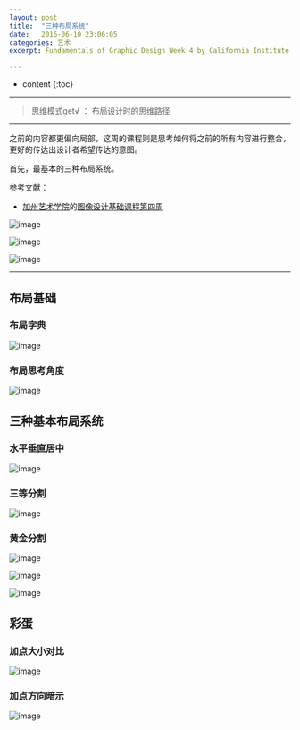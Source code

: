 ```yaml
---
layout: post
title:  "三种布局系统"
date:   2016-06-10 23:06:05
categories: 艺术
excerpt: Fundamentals of Graphic Design Week 4 by California Institute of the Arts

---
```


* content
{:toc}

---

> 思维模式get√ ： 布局设计时的思维路径

---

之前的内容都更偏向局部，这周的课程则是思考如何将之前的所有内容进行整合，更好的传达出设计者希望传达的意图。

首先，最基本的三种布局系统。

参考文献：

* [加州艺术学院](https://art.calarts.edu/)的[图像设计基础课程第四周](https://www.coursera.org/learn/fundamentals-of-graphic-design/)

![image](http://o7y3ots7t.bkt.clouddn.com/2016/06/10/Screen%20Shot%202016-06-11%20at%2011.39.32%20PM.png)

![image](http://o7y3ots7t.bkt.clouddn.com/2016/06/10/Screen%20Shot%202016-06-11%20at%2011.39.44%20PM.png)

![image](http://o7y3ots7t.bkt.clouddn.com/2016/06/10/Screen%20Shot%202016-06-11%20at%2011.39.58%20PM.png)


---

## 布局基础

### 布局字典

![image](http://o7y3ots7t.bkt.clouddn.com/2016/06/10/Screen%20Shot%202016-06-11%20at%201.29.44%20PM.png)

### 布局思考角度

![image](http://o7y3ots7t.bkt.clouddn.com/2016/06/10/Screen%20Shot%202016-06-11%20at%204.33.15%20PM.png)

##  三种基本布局系统

### 水平垂直居中

![image](http://o7y3ots7t.bkt.clouddn.com/2016/06/10/Screen%20Shot%202016-06-11%20at%2011.53.36%20PM.png)

### 三等分割

![image](http://o7y3ots7t.bkt.clouddn.com/2016/06/10/Screen%20Shot%202016-06-11%20at%2011.53.52%20PM.png)

### 黄金分割

![image](http://o7y3ots7t.bkt.clouddn.com/2016/06/10/Screen%20Shot%202016-06-11%20at%2011.54.58%20PM.png)

![image](http://o7y3ots7t.bkt.clouddn.com/2016/06/10/Screen%20Shot%202016-06-11%20at%2011.55.56%20PM.png)

![image](http://o7y3ots7t.bkt.clouddn.com/2016/06/10/Screen%20Shot%202016-06-11%20at%2011.56.32%20PM.png)



## 彩蛋

### 加点大小对比

![image](http://o7y3ots7t.bkt.clouddn.com/2016/06/10/Screen%20Shot%202016-06-12%20at%2012.01.35%20AM.png)

### 加点方向暗示

![image](http://o7y3ots7t.bkt.clouddn.com/2016/06/10/Screen%20Shot%202016-06-12%20at%2012.02.27%20AM.png)
